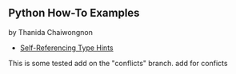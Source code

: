 ## Python How-To Examples
by Thanida Chaiwongnon

* [Self-Referencing Type Hints](self-referencing-hints.md)

This is some tested add on the "conflicts" branch. add for conficts
